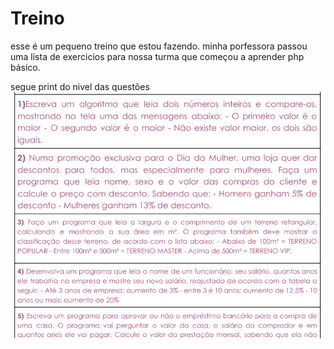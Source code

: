 <h1>Treino</h1>
esse é um pequeno treino que estou fazendo. minha porfessora passou uma lista de exercicios para nossa turma que começou a aprender php básico.

segue print do nivel das questões
![Alt text](./assets/images/teste.png)
